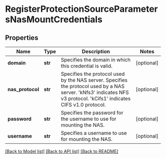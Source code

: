 # RegisterProtectionSourceParametersNasMountCredentials

## Properties
Name | Type | Description | Notes
------------ | ------------- | ------------- | -------------
**domain** | **str** | Specifies the domain in which this credential is valid. | [optional] 
**nas_protocol** | **str** | Specifies the protocol used by the NAS server. Specifies the protocol used by a NAS server. &#39;kNfs3&#39; indicates NFS v3 protocol. &#39;kCifs1&#39; indicates CIFS v1.0 protocol. | [optional] 
**password** | **str** | Specifies the password for the username to use for mounting the NAS. | [optional] 
**username** | **str** | Specifies a username to use for mounting the NAS. | [optional] 

[[Back to Model list]](../README.md#documentation-for-models) [[Back to API list]](../README.md#documentation-for-api-endpoints) [[Back to README]](../README.md)


